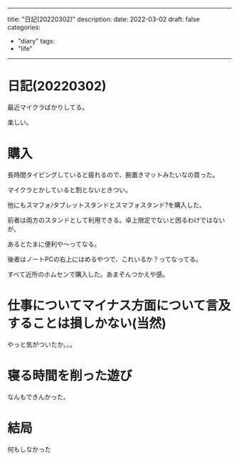 
---
title: "日記(20220302)"
description:
date: 2022-03-02
draft: false
categories:
  - "diary"
tags:
  - "life"
---
# 日記(20220302)

最近マイクラばかりしてる。

楽しい。

# 購入

長時間タイピングしていると疲れるので、腕置きマットみたいなの買った。

マイクラとかしていると割とないときつい。

他にもスマフォ/タブレットスタンドとスマフォスタンド?を購入した。

前者は両方のスタンドとして利用できる。卓上限定でないと困るわけではないが、

あるとたまに便利や〜ってなる。

後者はノートPCの右上にはめるやつで、これいるか？ってなってる。

すべて近所のホムセンで購入した。あまぞんつかえや感。

# 仕事についてマイナス方面について言及することは損しかない(当然)

やっと気がついたか。。。

# 寝る時間を削った遊び

なんもできんかった。

# 結局

何もしなかった
